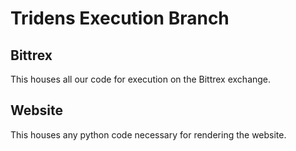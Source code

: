 # Tridens Execution Branch

## Bittrex

This houses all our code for execution on the Bittrex exchange.

## Website

This houses any python code necessary for rendering the website.